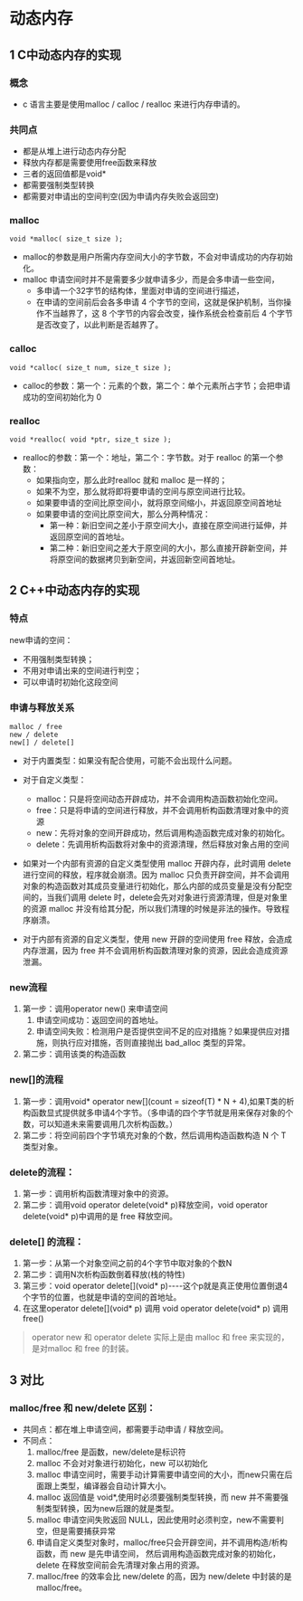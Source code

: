 # 动态内存

## 1 C中动态内存的实现

### 概念
* c 语言主要是使用malloc / calloc / realloc 来进行内存申请的。

### 共同点

* 都是从堆上进行动态内存分配
* 释放内存都是需要使用free函数来释放
* 三者的返回值都是void*
* 都需要强制类型转换
* 都需要对申请出的空间判空(因为申请内存失败会返回空)

### malloc

```
void *malloc( size_t size );
```
* malloc的参数是用户所需内存空间大小的字节数，不会对申请成功的内存初始化。
* malloc 申请空间时并不是需要多少就申请多少，而是会多申请一些空间，
  * 多申请一个32字节的结构体，里面对申请的空间进行描述，
  * 在申请的空间前后会各多申请 4 个字节的空间，这就是保护机制，当你操作不当越界了，这 8 个字节的内容会改变，操作系统会检查前后 4 个字节是否改变了，以此判断是否越界了。


### calloc
```
void *calloc( size_t num, size_t size );
```
* calloc的参数：第一个：元素的个数，第二个：单个元素所占字节；会把申请成功的空间初始化为 0

### realloc

```
void *realloc( void *ptr, size_t size );
```
* realloc的参数：第一个：地址，第二个：字节数。对于 realloc 的第一个参数：
  * 如果指向空，那么此时realloc 就和 malloc 是一样的；
  * 如果不为空，那么就将即将要申请的空间与原空间进行比较。
  * 如果要申请的空间比原空间小，就将原空间缩小，并返回原空间首地址
  * 如果要申请的空间比原空间大，那么分两种情况：
    * 第一种：新旧空间之差小于原空间大小，直接在原空间进行延伸，并返回原空间的首地址。
    * 第二种：新旧空间之差大于原空间的大小，那么直接开辟新空间，并将原空间的数据拷贝到新空间，并返回新空间首地址。


## 2 C++中动态内存的实现
### 特点
new申请的空间：
* 不用强制类型转换；
* 不用对申请出来的空间进行判空；
* 可以申请时初始化这段空间

### 申请与释放关系
```
malloc / free 
new / delete 
new[] / delete[]
```
* 对于内置类型：如果没有配合使用，可能不会出现什么问题。
* 对于自定义类型：
  * malloc：只是将空间动态开辟成功，并不会调用构造函数初始化空间。
  * free：只是将申请的空间进行释放，并不会调用析构函数清理对象中的资源
  * new：先将对象的空间开辟成功，然后调用构造函数完成对象的初始化。
  * delete：先调用析构函数将对象中的资源清理，然后释放对象占用的空间

* 如果对一个内部有资源的自定义类型使用 malloc 开辟内存，此时调用 delete 进行空间的释放，程序就会崩溃。因为 malloc 只负责开辟空间，并不会调用对象的构造函数对其成员变量进行初始化，那么内部的成员变量是没有分配空间的，当我们调用 delete 时，delete会先对对象进行资源清理，但是对象里的资源 malloc 并没有给其分配，所以我们清理的时候是非法的操作。导致程序崩溃。

* 对于内部有资源的自定义类型，使用 new 开辟的空间使用 free 释放，会造成内存泄漏，因为 free 并不会调用析构函数清理对象的资源，因此会造成资源泄漏。


### new流程

1. 第一步：调用operator new() 来申请空间
   1. 申请空间成功：返回空间的首地址。
   2. 申请空间失败：检测用户是否提供空间不足的应对措施？如果提供应对措施，则执行应对措施，否则直接抛出 bad_alloc 类型的异常。
2. 第二步：调用该类的构造函数

### new[]的流程
1. 第一步：调用void* operator new[](count = sizeof(T) * N + 4),如果T类的析构函数显式提供就多申请4个字节。（多申请的四个字节就是用来保存对象的个数，可以知道未来需要调用几次析构函数。）
2. 第二步：将空间前四个字节填充对象的个数，然后调用构造函数构造 N 个 T 类型对象。

### delete的流程：
1. 第一步：调用析构函数清理对象中的资源。
2. 第二步：调用void operator delete(void* p)释放空间，void operator delete(void* p)中调用的是 free 释放空间。

### delete[] 的流程：
1. 第一步：从第一个对象空间之前的4个字节中取对象的个数N
2. 第二步：调用N次析构函数倒着释放(栈的特性)
3. 第三步：void operator delete[](void* p)----这个p就是真正使用位置倒退4个字节的位置，也就是申请的空间的首地址。
4. 在这里operator delete[](void* p) 调用 void operator delete(void* p) 调用 free()

> operator new 和 operator delete 实际上是由 malloc 和 free 来实现的，是对malloc 和 free 的封装。
## 3 对比

### malloc/free 和 new/delete 区别：

* 共同点：都在堆上申请空间，都需要手动申请 / 释放空间。
* 不同点：
  1. malloc/free 是函数，new/delete是标识符
  2. malloc 不会对对象进行初始化，new 可以初始化
  3. malloc 申请空间时，需要手动计算需要申请空间的大小，而new只需在后面跟上类型，编译器会自动计算大小。
  4. malloc 返回值是 void*,使用时必须要强制类型转换，而 new 并不需要强制类型转换，因为new后跟的就是类型。
  5. malloc 申请空间失败返回 NULL，因此使用时必须判空，new不需要判空，但是需要捕获异常
  6. 申请自定义类型对象时，malloc/free只会开辟空间，并不调用构造/析构函数，而 new 是先申请空间，
  然后调用构造函数完成对象的初始化，delete 在释放空间前会先清理对象占用的资源。
  7. malloc/free 的效率会比 new/delete 的高，因为 new/delete 中封装的是malloc/free。

